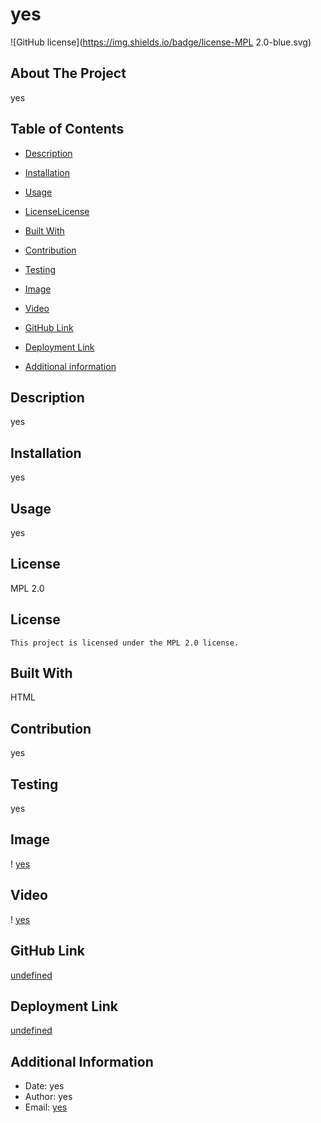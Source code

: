 # yes
  ![GitHub license](https://img.shields.io/badge/license-MPL 2.0-blue.svg)
  
  ## About The Project
  yes
  
## Table of Contents

* [Description](#description)

* [Installation](#installation)

* [Usage](#usage)

* [License](#license)[License](#license)

* [Built With](#coding)

* [Contribution](#contribution)

* [Testing](#testing)

* [Image](#image)

* [Video](#video)

* [GitHub Link](#github)

* [Deployment Link](#deployment)

* [Additional information](#date,#author,#email)

## Description
yes

## Installation
yes

## Usage
yes

## License
MPL 2.0
## License
    
    This project is licensed under the MPL 2.0 license.

## Built With
HTML

## Contribution
yes

## Testing
yes

## Image
! [yes](<https://github.com/yes>)

## Video
! [yes](<https://github.com/yes>)

## GitHub Link
[undefined](<https://github.com/undefined>)

## Deployment Link
[undefined](<https://github.com/undefined>)

## Additional Information
* Date: yes
* Author: yes
* Email: [yes](mailto:user@example.com) 